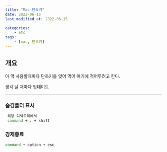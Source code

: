 ```yaml
---
title: "Mac 단축키"
date: 2022-06-15
last_modified_at: 2022-06-15

categories:
    - etc
tags:
    - [mac, 단축키]
---
```

## 개요

아 맥 사용할때마다 단축키를 잊어 먹어 여기에 적어두려고 한다.

생각 날 때마다 업데이트

***

### 숨김폴더 표시

```bash
 해당 디렉토리에서 
 command + . + shift
```

### 강제종료

```bash
command + option + esc
```
